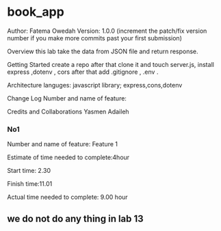 # book_app
 Author: Fatema Owedah Version: 1.0.0 (increment the patch/fix version number if you make more commits past your first submission)

Overview this lab take the data from JSON file and return response.

Getting Started create a repo after that clone it and touch server.js, install express ,dotenv , cors after that add .gitignore , .env .

Architecture languges: javascript library; express,cons,dotenv

Change Log Number and name of feature: 

Credits and Collaborations Yasmen Adaileh

### No1
 Number and name of feature: Feature 1

Estimate of time needed to complete:4hour

Start time: 2.30

Finish time:11.01

Actual time needed to complete: 9.00 hour



## we do not do any thing in lab 13
